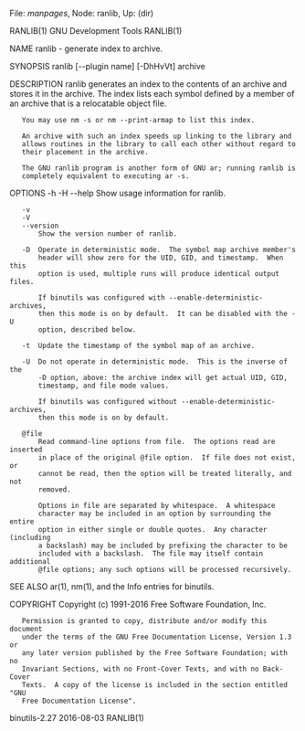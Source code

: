 File: *manpages*,  Node: ranlib,  Up: (dir)

RANLIB(1)                    GNU Development Tools                   RANLIB(1)



NAME
       ranlib - generate index to archive.

SYNOPSIS
       ranlib [--plugin name] [-DhHvVt] archive

DESCRIPTION
       ranlib generates an index to the contents of an archive and stores it
       in the archive.  The index lists each symbol defined by a member of an
       archive that is a relocatable object file.

       You may use nm -s or nm --print-armap to list this index.

       An archive with such an index speeds up linking to the library and
       allows routines in the library to call each other without regard to
       their placement in the archive.

       The GNU ranlib program is another form of GNU ar; running ranlib is
       completely equivalent to executing ar -s.

OPTIONS
       -h
       -H
       --help
           Show usage information for ranlib.

       -v
       -V
       --version
           Show the version number of ranlib.

       -D  Operate in deterministic mode.  The symbol map archive member's
           header will show zero for the UID, GID, and timestamp.  When this
           option is used, multiple runs will produce identical output files.

           If binutils was configured with --enable-deterministic-archives,
           then this mode is on by default.  It can be disabled with the -U
           option, described below.

       -t  Update the timestamp of the symbol map of an archive.

       -U  Do not operate in deterministic mode.  This is the inverse of the
           -D option, above: the archive index will get actual UID, GID,
           timestamp, and file mode values.

           If binutils was configured without --enable-deterministic-archives,
           then this mode is on by default.

       @file
           Read command-line options from file.  The options read are inserted
           in place of the original @file option.  If file does not exist, or
           cannot be read, then the option will be treated literally, and not
           removed.

           Options in file are separated by whitespace.  A whitespace
           character may be included in an option by surrounding the entire
           option in either single or double quotes.  Any character (including
           a backslash) may be included by prefixing the character to be
           included with a backslash.  The file may itself contain additional
           @file options; any such options will be processed recursively.

SEE ALSO
       ar(1), nm(1), and the Info entries for binutils.

COPYRIGHT
       Copyright (c) 1991-2016 Free Software Foundation, Inc.

       Permission is granted to copy, distribute and/or modify this document
       under the terms of the GNU Free Documentation License, Version 1.3 or
       any later version published by the Free Software Foundation; with no
       Invariant Sections, with no Front-Cover Texts, and with no Back-Cover
       Texts.  A copy of the license is included in the section entitled "GNU
       Free Documentation License".



binutils-2.27                     2016-08-03                         RANLIB(1)
